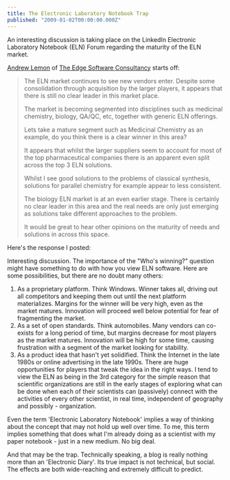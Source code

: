 ```yaml
---
title: The Electronic Laboratory Notebook Trap
published: "2009-01-02T00:00:00.000Z"
---
```


An interesting discussion is taking place on the LinkedIn Electronic Laboratory Notebook (ELN) Forum regarding the maturity of the ELN market.

[Andrew Lemon](http://www.edgesoftwareconsultancy.com/directors.htm) of [The Edge Software Consultancy](http://www.edgesoftwareconsultancy.com) starts off:

> The ELN market continues to see new vendors enter. Despite some consolidation through acquisition by the larger players, it appears that there is still no clear leader in this market place.
>
> The market is becoming segmented into disciplines such as medicinal chemistry, biology, QA/QC, etc, together with generic ELN offerings.
>
> Lets take a mature segment such as Medicinal Chemistry as an example, do you think there is a clear winner in this area?
>
> It appears that whilst the larger suppliers seem to account for most of the top pharmaceutical companies there is an apparent even split across the top 3 ELN solutions.
>
> Whilst I see good solutions to the problems of classical synthesis, solutions for parallel chemistry for example appear to less consistent.
>
> The biology ELN market is at an even earlier stage. There is certainly no clear leader in this area and the real needs are only just emerging as solutions take different approaches to the problem.
>
> It would be great to hear other opinions on the maturity of needs and solutions in across this space.

Here's the response I posted:

Interesting discussion. The importance of the "Who's winning?" question might have something to do with how you view ELN software. Here are some possibilities, but there are no doubt many others:

1.  As a proprietary platform. Think Windows. Winner takes all, driving out all competitors and keeping them out until the next platform materializes. Margins for the winner will be very high, even as the market matures. Innovation will proceed well below potential for fear of fragmenting the market.
2.  As a set of open standards. Think automobiles. Many vendors can co-exists for a long period of time, but margins decrease for most players as the market matures. Innovation will be high for some time, causing frustration with a segment of the market looking for stability.
3.  As a product idea that hasn't yet solidified. Think the Internet in the late 1980s or online advertising in the late 1990s. There are huge opportunities for players that tweak the idea in the right ways.
I tend to view the ELN as being in the 3rd category for the simple reason that scientific organizations are still in the early stages of exploring what can be done when each of their scientists can (passively) connect with the activities of every other scientist, in real time, independent of geography and possibly - organization.

Even the term 'Electronic Laboratory Notebook' implies a way of thinking about the concept that may not hold up well over time. To me, this term implies something that does what I'm already doing as a scientist with my paper notebook - just in a new medium. No big deal.

And that may be the trap. Technically speaking, a blog is really nothing more than an 'Electronic Diary'. Its true impact is not technical, but social. The effects are both wide-reaching and extremely difficult to predict.